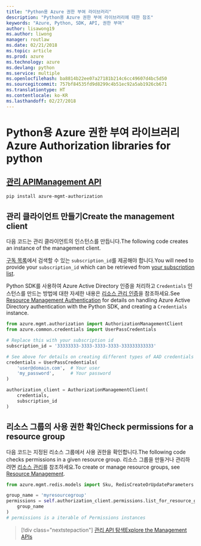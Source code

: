 ```yaml
---
title: "Python용 Azure 권한 부여 라이브러리"
description: "Python용 Azure 권한 부여 라이브러리에 대한 참조"
keywords: "Azure, Python, SDK, API, 권한 부여"
author: lisawong19
ms.author: liwong
manager: routlaw
ms.date: 02/21/2018
ms.topic: article
ms.prod: azure
ms.technology: azure
ms.devlang: python
ms.service: multiple
ms.openlocfilehash: ba8814b22ee07a27181b214c6cc49607d4bc5d50
ms.sourcegitcommit: 757bf84535fd9d8299c4b51ec92a5ab1926cb671
ms.translationtype: HT
ms.contentlocale: ko-KR
ms.lasthandoff: 02/27/2018
---
```

# <a name="azure-authorization-libraries-for-python"></a><span data-ttu-id="67847-104">Python용 Azure 권한 부여 라이브러리</span><span class="sxs-lookup"><span data-stu-id="67847-104">Azure Authorization libraries for python</span></span>

## <a name="management-apipythonapioverviewazureauthorizationmanagement"></a>[<span data-ttu-id="67847-105">관리 API</span><span class="sxs-lookup"><span data-stu-id="67847-105">Management API</span></span>](/python/api/overview/azure/authorization/management)

```bash
pip install azure-mgmt-authorization
```

## <a name="create-the-management-client"></a><span data-ttu-id="67847-106">관리 클라이언트 만들기</span><span class="sxs-lookup"><span data-stu-id="67847-106">Create the management client</span></span>

<span data-ttu-id="67847-107">다음 코드는 관리 클라이언트의 인스턴스를 만듭니다.</span><span class="sxs-lookup"><span data-stu-id="67847-107">The following code creates an instance of the management client.</span></span>

<span data-ttu-id="67847-108">[구독 목록](https://manage.windowsazure.com/#Workspaces/AdminTasks/SubscriptionMapping)에서 검색할 수 있는 ``subscription_id``를 제공해야 합니다.</span><span class="sxs-lookup"><span data-stu-id="67847-108">You will need to provide your ``subscription_id`` which can be retrieved from [your subscription list](https://manage.windowsazure.com/#Workspaces/AdminTasks/SubscriptionMapping).</span></span>

<span data-ttu-id="67847-109">Python SDK를 사용하여 Azure Active Directory 인증을 처리하고 ``Credentials`` 인스턴스를 만드는 방법에 대한 자세한 내용은 [리소스 관리 인증](/python/azure/python-sdk-azure-authenticate)을 참조하세요.</span><span class="sxs-lookup"><span data-stu-id="67847-109">See [Resource Management Authentication](/python/azure/python-sdk-azure-authenticate) for details on handling Azure Active Directory authentication with the Python SDK, and creating a ``Credentials`` instance.</span></span>

```python
from azure.mgmt.authorization import AuthorizationManagementClient
from azure.common.credentials import UserPassCredentials

# Replace this with your subscription id
subscription_id = '33333333-3333-3333-3333-333333333333'

# See above for details on creating different types of AAD credentials
credentials = UserPassCredentials(
    'user@domain.com',  # Your user
    'my_password',      # Your password
)

authorization_client = AuthorizationManagementClient(
    credentials,
    subscription_id
)
``` 

## <a name="check-permissions-for-a-resource-group"></a><span data-ttu-id="67847-110">리소스 그룹의 사용 권한 확인</span><span class="sxs-lookup"><span data-stu-id="67847-110">Check permissions for a resource group</span></span>

<span data-ttu-id="67847-111">다음 코드는 지정된 리소스 그룹에서 사용 권한을 확인합니다.</span><span class="sxs-lookup"><span data-stu-id="67847-111">The following code checks permissions in a given resource group.</span></span>
<span data-ttu-id="67847-112">리소스 그룹을 만들거나 관리하려면 [리소스 관리](/python/api/overview/azure/azure.mgmt.resource)를 참조하세요.</span><span class="sxs-lookup"><span data-stu-id="67847-112">To create or manage resource groups, see [Resource Management](/python/api/overview/azure/azure.mgmt.resource).</span></span>

```python
from azure.mgmt.redis.models import Sku, RedisCreateOrUpdateParameters

group_name = 'myresourcegroup'
permissions = self.authorization_client.permissions.list_for_resource_group(
    group_name
)
# permissions is a iterable of Permissions instances
```

> [!div class="nextstepaction"]
> [<span data-ttu-id="67847-113">관리 API 탐색</span><span class="sxs-lookup"><span data-stu-id="67847-113">Explore the Management APIs</span></span>](/python/api/overview/azure/authorization/management)

